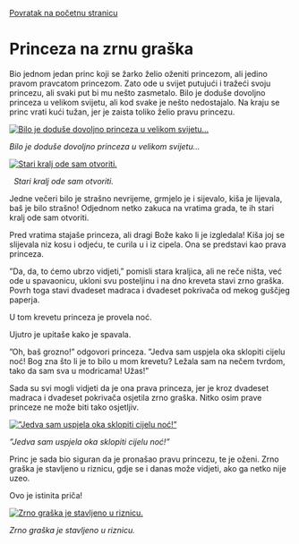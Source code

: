 [Povratak na početnu stranicu](README.md)

# Princeza na zrnu graška

Bio jednom jedan princ koji se žarko želio oženiti princezom, ali jedino pravom pravcatom princezom. Zato ode u svijet putujući i tražeći svoju princezu, ali svaki put bi mu nešto zasmetalo. Bilo je doduše dovoljno princeza u velikom svijetu, ali kod svake je nešto nedostajalo. Na kraju se princ vrati kući tužan, jer je zaista toliko želio pravu princezu.

[![Bilo je doduše dovoljno princeza u velikom svijetu...](https://lektire.skole.hr/sites/default/files/imagecache/400px/slikedjela/princeza02.jpg "Bilo je doduše dovoljno princeza u velikom svijetu...")](https://lektire.skole.hr/sites/default/files/slikedjela/princeza02.jpg)

_Bilo je doduše dovoljno princeza u velikom svijetu…_

[![Stari kralj ode sam otvoriti.](https://lektire.skole.hr/sites/default/files/imagecache/200px/slikedjela/princeza03.png "Stari kralj ode sam otvoriti.")](https://lektire.skole.hr/sites/default/files/slikedjela/princeza03.png)

  _Stari kralj ode sam otvoriti._

Jedne večeri bilo je strašno nevrijeme, grmjelo je i sijevalo, kiša je lijevala, baš je bilo strašno! Odjednom netko zakuca na vratima grada, te ih stari kralj ode sam otvoriti.

Pred vratima stajaše princeza, ali dragi Bože kako li je izgledala! Kiša joj se slijevala niz kosu i odjeću, te curila u i iz cipela. Ona se predstavi kao prava princeza.

”Da, da, to ćemo ubrzo vidjeti,” pomisli stara kraljica, ali ne reče ništa, već ode u spavaonicu, ukloni svu posteljinu i na dno kreveta stavi zrno graška. Povrh toga stavi dvadeset madraca i dvadeset pokrivača od mekog guščjeg paperja.

U tom krevetu princeza je provela noć.

Ujutro je upitaše kako je spavala.

”Oh, baš grozno!” odgovori princeza. ”Jedva sam uspjela oka sklopiti cijelu noć! Bog zna što li je to bilo u mom krevetu? Ležala sam na nečem tvrdom, tako da sam sva u modricama! Užas!”

Sada su svi mogli vidjeti da je ona prava princeza, jer je kroz dvadeset madraca i dvadeset pokrivača osjetila zrno graška. Nitko osim prave princeze ne može biti tako osjetljiv.

[![”Jedva sam uspjela oka sklopiti cijelu noć!”](https://lektire.skole.hr/sites/default/files/imagecache/400px/slikedjela/princeza01.png "”Jedva sam uspjela oka sklopiti cijelu noć!”")](https://lektire.skole.hr/sites/default/files/slikedjela/princeza01.png)

_”Jedva sam uspjela oka sklopiti cijelu noć!”_

Princ je sada bio siguran da je pronašao pravu princezu, te je oženi. Zrno graška je stavljeno u riznicu, gdje se i danas može vidjeti, ako ga netko nije uzeo.

Ovo je istinita priča!

[![Zrno graška je stavljeno u riznicu.](https://lektire.skole.hr/sites/default/files/imagecache/400px/slikedjela/princeza04.png "Zrno graška je stavljeno u riznicu.")](https://lektire.skole.hr/sites/default/files/slikedjela/princeza04.png)

_Zrno graška je stavljeno u riznicu._

